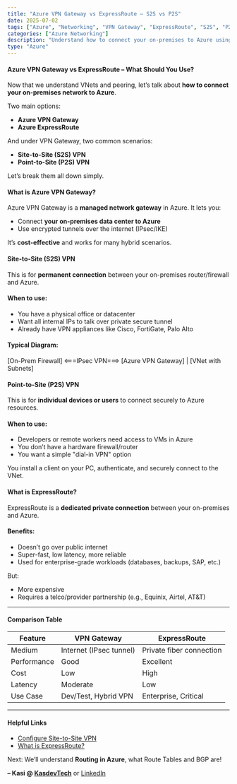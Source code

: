 ```yaml
---
title: "Azure VPN Gateway vs ExpressRoute – S2S vs P2S"
date: 2025-07-02
tags: ["Azure", "Networking", "VPN Gateway", "ExpressRoute", "S2S", "P2S"]
categories: ["Azure Networking"]
description: "Understand how to connect your on-premises to Azure using VPN Gateway or ExpressRoute. Learn the difference between Site-to-Site and Point-to-Site."
type: "Azure"
---
```


####  Azure VPN Gateway vs ExpressRoute – What Should You Use?

Now that we understand VNets and peering, let’s talk about **how to connect your on-premises network to Azure**.

Two main options:
- **Azure VPN Gateway** 
- **Azure ExpressRoute** 

And under VPN Gateway, two common scenarios:
- **Site-to-Site (S2S) VPN**
- **Point-to-Site (P2S) VPN**

Let’s break them all down simply.

#### What is Azure VPN Gateway?

Azure VPN Gateway is a **managed network gateway** in Azure. It lets you:
- Connect **your on-premises data center to Azure**
- Use encrypted tunnels over the internet (IPsec/IKE)

It’s **cost-effective** and works for many hybrid scenarios.



#### Site-to-Site (S2S) VPN

This is for **permanent connection** between your on-premises router/firewall and Azure.

#### When to use:
- You have a physical office or datacenter
- Want all internal IPs to talk over private secure tunnel
- Already have VPN appliances like Cisco, FortiGate, Palo Alto

#### Typical Diagram:

[On-Prem Firewall] <===IPsec VPN===> [Azure VPN Gateway]
|
[VNet with Subnets]


#### Point-to-Site (P2S) VPN

This is for **individual devices or users** to connect securely to Azure resources.

#### When to use:
- Developers or remote workers need access to VMs in Azure
- You don’t have a hardware firewall/router
- You want a simple "dial-in VPN" option

You install a client on your PC, authenticate, and securely connect to the VNet.

#### What is ExpressRoute?

ExpressRoute is a **dedicated private connection** between your on-premises and Azure.

#### Benefits:
- Doesn’t go over public internet
- Super-fast, low latency, more reliable
- Used for enterprise-grade workloads (databases, backups, SAP, etc.)

But:
-  More expensive
- Requires a telco/provider partnership (e.g., Equinix, Airtel, AT&T)

---

#### Comparison Table

| Feature            | VPN Gateway               | ExpressRoute            |
|--------------------|---------------------------|--------------------------|
| Medium             | Internet (IPsec tunnel)   | Private fiber connection |
| Performance        | Good                      | Excellent                |
| Cost               | Low                       | High                     |
| Latency            | Moderate                  | Low                      |
| Use Case           | Dev/Test, Hybrid VPN      | Enterprise, Critical     |

---

#### Helpful Links

- [Configure Site-to-Site VPN](https://learn.microsoft.com/en-us/azure/vpn-gateway/vpn-gateway-howto-site-to-site-resource-manager-portal)
- [What is ExpressRoute?](https://learn.microsoft.com/en-us/azure/expressroute/expressroute-introduction)

Next: We’ll understand **Routing in Azure**, what Route Tables and BGP are!

**– Kasi @ [KasdevTech](https://kasdevtech.com)** or [LinkedIn](https://www.linkedin.com/in/kasi-suresh-992675177/)
